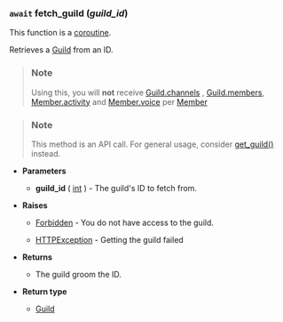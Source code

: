 ### `await` fetch_guild (*guild_id*) [](https://discordpy.readthedocs.io/en/v1.7.3/api.html#discord.Client.fetch_guild)
This function is a [coroutine](https://docs.python.org/3/library/asyncio-task.html#coroutine).

Retrieves a [Guild](discord/Discord%20Models/Guild/Guild) from an ID.

> ### Note
> Using this, you will **not** receive [Guild.channels](discord/Discord%20Models/Guild/channels) , [Guild.members](discord/Discord%20Models/Guild/members), [Member.activity](discord/Discord%20Models/Member/activity) and [Member.voice](discord/Discord%20Models/Member/voice) per [Member](discord/Discord%20Models/Member/Member)

> ### Note
> This method is an API call.
> For general usage, consider [get_guild()](discord/Clients/Client/get_guild) instead.

- **Parameters**

	- **guild_id** ( [int](https://docs.python.org/3/library/functions.html#int) ) - The guild's ID to fetch from.

- **Raises**

	- [Forbidden](discord/Exceptions/Forbidden) - You do not have access to the guild.

	- [HTTPException](discord/Exceptions/HTTPException) - Getting the guild failed

- **Returns**

	- The guild groom the ID.

- **Return type**

	- [Guild](discord/Discord%20Models/Guild/Guild)


